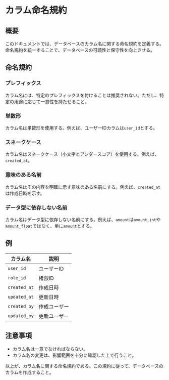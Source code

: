 # カラム命名規約

## 概要

このドキュメントでは、データベースのカラム名に関する命名規約を定義する。  
命名規約を統一することで、データベースの可読性と保守性を向上させる。

## 命名規約

### プレフィックス

カラム名には、特定のプレフィックスを付けることは推奨されない。ただし、特定の用途に応じて一貫性を持たせること。

### 単数形

カラム名は単数形を使用する。例えば、ユーザーIDカラムは`user_id`とする。

### スネークケース

カラム名はスネークケース（小文字とアンダースコア）を使用する。例えば、`created_at`。

### 意味のある名前

カラム名はその内容を明確に示す意味のある名前にする。例えば、`created_at`は作成日時を示す。

### データ型に依存しない名前

カラム名はデータ型に依存しない名前にする。例えば、`amount`は`amount_int`や`amount_float`ではなく、単に`amount`とする。

## 例

| カラム名           | 説明                     |
|--------------------|--------------------------|
| `user_id`          | ユーザーID               |
| `role_id`          | 権限ID                   |
| `created_at`       | 作成日時                 |
| `updated_at`       | 更新日時                 |
| `created_by`       | 作成ユーザー             |
| `updated_by`       | 更新ユーザー             |

## 注意事項

- カラム名は一意でなければならない。
- カラム名の変更は、影響範囲を十分に確認した上で行うこと。

以上が、カラム名に関する命名規約である。この規約に従って、データベースのカラムを作成すること。
